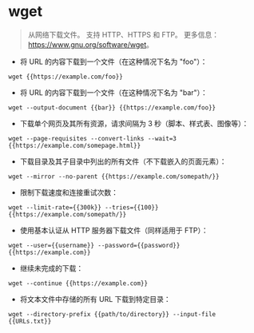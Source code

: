 # wget

> 从网络下载文件。
> 支持 HTTP、HTTPS 和 FTP。
> 更多信息：<https://www.gnu.org/software/wget>。

- 将 URL 的内容下载到一个文件（在这种情况下名为 "foo"）：

`wget {{https://example.com/foo}}`

- 将 URL 的内容下载到一个文件（在这种情况下名为 "bar"）：

`wget --output-document {{bar}} {{https://example.com/foo}}`

- 下载单个网页及其所有资源，请求间隔为 3 秒（脚本、样式表、图像等）：

`wget --page-requisites --convert-links --wait=3 {{https://example.com/somepage.html}}`

- 下载目录及其子目录中列出的所有文件（不下载嵌入的页面元素）：

`wget --mirror --no-parent {{https://example.com/somepath/}}`

- 限制下载速度和连接重试次数：

`wget --limit-rate={{300k}} --tries={{100}} {{https://example.com/somepath/}}`

- 使用基本认证从 HTTP 服务器下载文件（同样适用于 FTP）：

`wget --user={{username}} --password={{password}} {{https://example.com}}`

- 继续未完成的下载：

`wget --continue {{https://example.com}}`

- 将文本文件中存储的所有 URL 下载到特定目录：

`wget --directory-prefix {{path/to/directory}} --input-file {{URLs.txt}}`